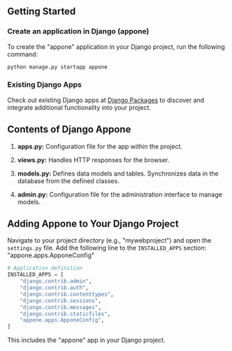 ## Getting Started

### Create an application in Django (appone)

To create the "appone" application in your Django project, run the following command:

```bash
python manage.py startapp appone
```

### Existing Django Apps

Check out existing Django apps at [Django Packages](https://djangopackages.org/categories/apps/) to discover and integrate additional functionality into your project.

## Contents of Django Appone

1. **apps.py:** Configuration file for the app within the project.

2. **views.py:** Handles HTTP responses for the browser.

3. **models.py:** Defines data models and tables. Synchronizes data in the database from the defined classes.

4. **admin.py:** Configuration file for the administration interface to manage models.

## Adding Appone to Your Django Project

Navigate to your project directory (e.g., "mywebproject") and open the `settings.py` file. Add the following line to the `INSTALLED_APPS` section:
"appone.apps.ApponeConfig"
```python
# Application definition
INSTALLED_APPS = [
    "django.contrib.admin",
    "django.contrib.auth",
    "django.contrib.contenttypes",
    "django.contrib.sessions",
    "django.contrib.messages",
    "django.contrib.staticfiles",
    "appone.apps.ApponeConfig",
]
```

This includes the "appone" app in your Django project.

